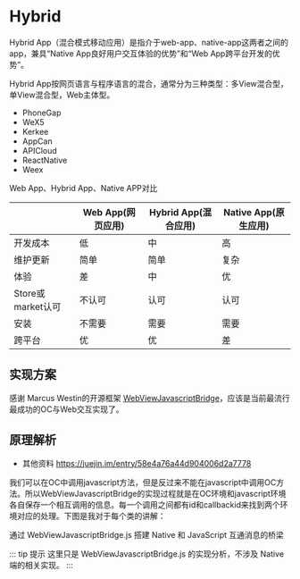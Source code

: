 # Hybrid

Hybrid App（混合模式移动应用）是指介于web-app、native-app这两者之间的app，兼具“Native App良好用户交互体验的优势”和“Web App跨平台开发的优势”。

Hybrid App按网页语言与程序语言的混合，通常分为三种类型：多View混合型，单View混合型，Web主体型。

- PhoneGap
- WeX5
- Kerkee
- AppCan
- APICloud
- ReactNative
- Weex

Web App、Hybrid App、Native APP对比

|      | Web App(网页应用) | Hybrid App(混合应用) | Native App(原生应用)
|:----- | ----- | ----- | ---- |
|开发成本 | 低 | 中 | 高
|维护更新 | 简单 | 简单 | 复杂
|体验    | 差 | 中 | 优
|Store或market认可 | 不认可 | 认可 | 认可
|安装    | 不需要 | 需要 | 需要
|跨平台  | 优 | 优 | 差

## 实现方案

感谢 Marcus Westin的开源框架 [WebViewJavascriptBridge](https://github.com/marcuswestin/WebViewJavascriptBridge/blob/master/WebViewJavascriptBridge/WebViewJavascriptBridge_JS.m)，应该是当前最流行最成功的OC与Web交互实现了。

## 原理解析

- 其他资料 https://juejin.im/entry/58e4a76a44d904006d2a7778

我们可以在OC中调用javascript方法，但是反过来不能在javascript中调用OC方法。所以WebViewJavascriptBridge的实现过程就是在OC环境和javascript环境各自保存一个相互调用的信息。每一个调用之间都有id和callbackid来找到两个环境对应的处理。下图是我对于每个类的讲解：

通过 WebViewJavascriptBridge.js 搭建 Native 和 JavaScript 互通消息的桥梁

::: tip 提示
这里只是 WebViewJavascriptBridge.js 的实现分析，不涉及 Native 端的相关实现。
:::
